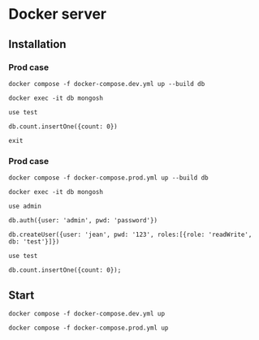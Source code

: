 # Docker server 

## Installation 

### Prod case

```
docker compose -f docker-compose.dev.yml up --build db
```

```
docker exec -it db mongosh
```

```
use test
```

```
db.count.insertOne({count: 0})
```

```
exit
```

### Prod case

```
docker compose -f docker-compose.prod.yml up --build db
```

```
docker exec -it db mongosh
```

```
use admin
```

```
db.auth({user: 'admin', pwd: 'password'})
```

```
db.createUser({user: 'jean', pwd: '123', roles:[{role: 'readWrite', db: 'test'}]})
```

```
use test
```

```
db.count.insertOne({count: 0});
```

## Start

```
docker compose -f docker-compose.dev.yml up
```

```
docker compose -f docker-compose.prod.yml up
```

